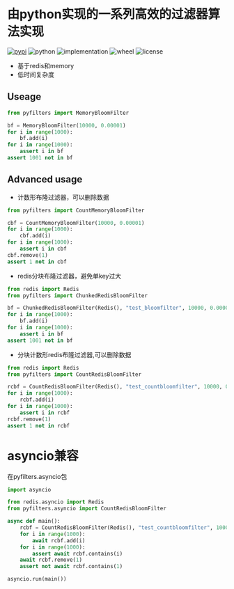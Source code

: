 # 由python实现的一系列高效的过滤器算法实现
[![pypi](https://img.shields.io/pypi/v/pyfilters.svg)](https://pypi.org/project/pyfilters/)
![python](https://img.shields.io/pypi/pyversions/pyfilters)
![implementation](https://img.shields.io/pypi/implementation/pyfilters)
![wheel](https://img.shields.io/pypi/wheel/pyfilters)
![license](https://img.shields.io/github/license/synodriver/pyfilters.svg)


- 基于redis和memory
- 低时间复杂度

## Useage

```python
from pyfilters import MemoryBloomFilter

bf = MemoryBloomFilter(10000, 0.00001)
for i in range(1000):
    bf.add(i)
for i in range(1000):
    assert i in bf
assert 1001 not in bf
```

## Advanced usage


- 计数形布隆过滤器，可以删除数据

```python
from pyfilters import CountMemoryBloomFilter

cbf = CountMemoryBloomFilter(10000, 0.00001)
for i in range(1000):
    cbf.add(i)
for i in range(1000):
    assert i in cbf
cbf.remove(1)
assert 1 not in cbf
```

- redis分块布隆过滤器，避免单key过大

```python
from redis import Redis
from pyfilters import ChunkedRedisBloomFilter

bf = ChunkedRedisBloomFilter(Redis(), "test_bloomfilter", 10000, 0.00001)
for i in range(1000):
    bf.add(i)
for i in range(1000):
    assert i in bf
assert 1001 not in bf
```


- 分块计数形redis布隆过滤器,可以删除数据

```python
from redis import Redis
from pyfilters import CountRedisBloomFilter

rcbf = CountRedisBloomFilter(Redis(), "test_countbloomfilter", 10000, 0.00001)
for i in range(1000):
    rcbf.add(i)
for i in range(1000):
    assert i in rcbf
rcbf.remove(1)
assert 1 not in rcbf
```

# asyncio兼容
在pyfilters.asyncio包
```python
import asyncio

from redis.asyncio import Redis
from pyfilters.asyncio import CountRedisBloomFilter

async def main():
    rcbf = CountRedisBloomFilter(Redis(), "test_countbloomfilter", 10000, 0.00001)
    for i in range(1000):
        await rcbf.add(i)
    for i in range(1000):
        assert await rcbf.contains(i)
    await rcbf.remove(1)
    assert not await rcbf.contains(1)

asyncio.run(main())
```